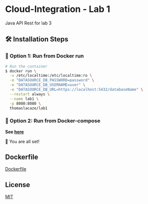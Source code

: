 # Cloud-Integration - Lab 1

Java API Rest for lab 3

## 🛠️ Installation Steps

### 🐳 Option 1: Run from Docker run

```bash
# Run the container
$ docker run \
  -v /etc/localtime:/etc/localtime:ro \
  -e "DATASOURCE_DB_PASSWORD=password" \
  -e "DATASOURCE_DB_USERNAME=user" \
  -e "DATASOURCE_DB_URL=https://localhost:5432/databaseName" \
  --restart always \
  --name lab1 \
  -p 8080:8080 \
  thomaslacaze/lab1
```

### 🐳 Option 2: Run from Docker-compose

**See [here](https://github.com/Cloud-Integration-2021/lab1/blob/master/docker-compose.yml)** 


🌟 You are all set!

## Dockerfile
<a href="https://github.com/Cloud-Integration-2021/lab1/blob/master/Dockerfile">Dockerfile</a>

## License
<a href="https://github.com/Cloud-Integration-2021/lab1/blob/master/LICENSE">MIT</a>

